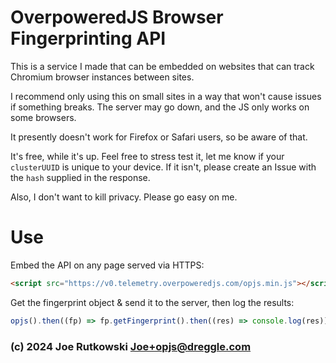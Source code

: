 # OverpoweredJS Browser Fingerprinting API
This is a service I made that can be embedded on websites that can track Chromium browser instances between sites.

I recommend only using this on small sites in a way that won't cause issues if something breaks. The server may go down, and the JS only works on some browsers.

It presently doesn't work for Firefox or Safari users, so be aware of that.

It's free, while it's up. Feel free to stress test it, let me know if your `clusterUUID` is unique to your device. If it isn't, please create an Issue with the `hash` supplied in the response.

Also, I don't want to kill privacy. Please go easy on me.

# Use
Embed the API on any page served via HTTPS:
```html
<script src="https://v0.telemetry.overpoweredjs.com/opjs.min.js"></script>
```

Get the fingerprint object & send it to the server, then log the results:
```js
opjs().then((fp) => fp.getFingerprint().then((res) => console.log(res)))
```

### (c) 2024 Joe Rutkowski <Joe+opjs@dreggle.com>
